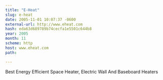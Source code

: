 ```yaml
---
title: "E-Heat"
slug: e-heat
date: 2005-11-01 10:07:37 -0600
external-url: http://www.eheat.com
hash: eda63d689789b74cecfa1e5501c644b8
year: 2005
month: 11
scheme: http
host: www.eheat.com
path: 

---
```


Best Energy Efficient Space Heater, Electric Wall And Baseboard Heaters
